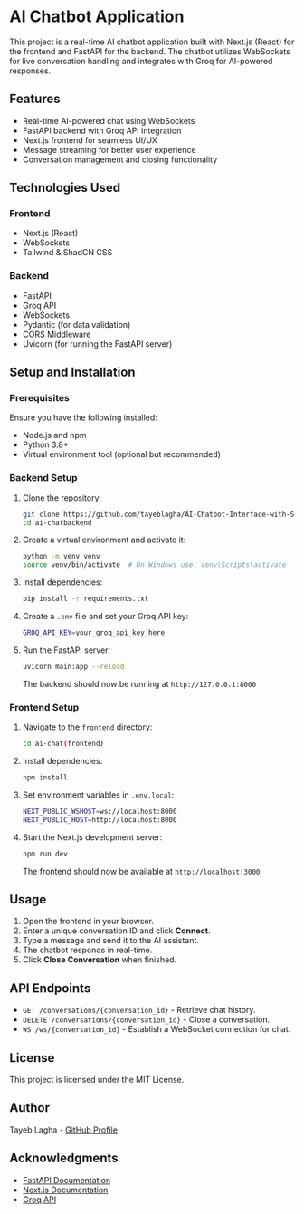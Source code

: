 # AI Chatbot Application

This project is a real-time AI chatbot application built with Next.js (React) for the frontend and FastAPI for the backend. The chatbot utilizes WebSockets for live conversation handling and integrates with Groq for AI-powered responses.

## Features
- Real-time AI-powered chat using WebSockets
- FastAPI backend with Groq API integration
- Next.js frontend for seamless UI/UX
- Message streaming for better user experience
- Conversation management and closing functionality

## Technologies Used
### Frontend
- Next.js (React)
- WebSockets
- Tailwind & ShadCN CSS

### Backend
- FastAPI
- Groq API
- WebSockets
- Pydantic (for data validation)
- CORS Middleware
- Uvicorn (for running the FastAPI server)

## Setup and Installation

### Prerequisites
Ensure you have the following installed:
- Node.js and npm
- Python 3.8+
- Virtual environment tool (optional but recommended)

### Backend Setup
1. Clone the repository:
   ```sh
   git clone https://github.com/tayeblagha/AI-Chatbot-Interface-with-Streaming-.git
   cd ai-chatbackend
   ```
2. Create a virtual environment and activate it:
   ```sh
   python -m venv venv
   source venv/bin/activate  # On Windows use: venv\Scripts\activate
   ```
3. Install dependencies:
   ```sh
   pip install -r requirements.txt
   ```
4. Create a `.env` file and set your Groq API key:
   ```sh
   GROQ_API_KEY=your_groq_api_key_here
   ```
5. Run the FastAPI server:
   ```sh
   uvicorn main:app --reload
   ```
   The backend should now be running at `http://127.0.0.1:8000`

### Frontend Setup
1. Navigate to the `frontend` directory:
   ```sh
   cd ai-chat(frontend)
   ```
2. Install dependencies:
   ```sh
   npm install
   ```
3. Set environment variables in `.env.local`:
   ```sh
   NEXT_PUBLIC_WSHOST=ws://localhost:8000
   NEXT_PUBLIC_HOST=http://localhost:8000
   ```
4. Start the Next.js development server:
   ```sh
   npm run dev
   ```
   The frontend should now be available at `http://localhost:3000`

## Usage
1. Open the frontend in your browser.
2. Enter a unique conversation ID and click **Connect**.
3. Type a message and send it to the AI assistant.
4. The chatbot responds in real-time.
5. Click **Close Conversation** when finished.

## API Endpoints
- `GET /conversations/{conversation_id}` - Retrieve chat history.
- `DELETE /conversations/{conversation_id}` - Close a conversation.
- `WS /ws/{conversation_id}` - Establish a WebSocket connection for chat.



## License
This project is licensed under the MIT License.

## Author
Tayeb Lagha - [GitHub Profile](https://github.com/your-github)

## Acknowledgments
- [FastAPI Documentation](https://fastapi.tiangolo.com/)
- [Next.js Documentation](https://nextjs.org/docs/)
- [Groq API](https://groq.com/)

